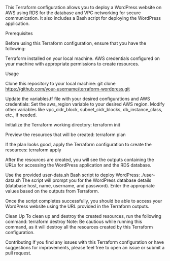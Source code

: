 This Terraform configuration allows you to deploy a WordPress website on AWS using RDS for the database and VPC networking for secure communication. It also includes a Bash script for deploying the WordPress application.

Prerequisites

Before using this Terraform configuration, ensure that you have the following:

Terraform installed on your local machine.
AWS credentials configured on your machine with appropriate permissions to create resources.

Usage

Clone this repository to your local machine:
git clone https://github.com/your-username/terraform-wordpress.git


Update the variables.tf file with your desired configurations and AWS credentials:
Set the aws_region variable to your desired AWS region.
Modify other variables like vpc_cidr_block, subnet_cidr_blocks, db_instance_class, etc., if needed.


Initialize the Terraform working directory:
terraform init


Preview the resources that will be created:
terraform plan


If the plan looks good, apply the Terraform configuration to create the resources:
terraform apply


After the resources are created, you will see the outputs containing the URLs for accessing the WordPress application and the RDS database.

Use the provided user-data.sh Bash script to deploy WordPress:
./user-data.sh
The script will prompt you for the WordPress database details (database host, name, username, and password). Enter the appropriate values based on the outputs from Terraform.

Once the script completes successfully, you should be able to access your WordPress website using the URL provided in the Terraform outputs.



Clean Up
To clean up and destroy the created resources, run the following command:
terraform destroy
Note: Be cautious while running this command, as it will destroy all the resources created by this Terraform configuration.


Contributing
If you find any issues with this Terraform configuration or have suggestions for improvements, please feel free to open an issue or submit a pull request.
